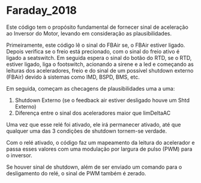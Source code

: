 # Faraday_2018

Este código tem o propósito fundamental de fornecer sinal de aceleração ao Inversor do Motor, levando em consideração
as plausibilidades.

Primeiramente, este código lê o sinal do FBAir se, o FBAir estiver ligado. Depois verifica se o freio está precionado,
com o sinal do freio ativo é ligado a seatswitch. Em seguida espera o sinal do botão do RTD, se o RTD, estiver ligado,
liga o footswitch, acionando a sirene e a led e começando as leituras dos aceleradores, freio e do sinal de um possível shutdown externo (FBAir)
devido à sistemas como IMD, BSPD, BMS, etc.

Em seguida, começam as checagens de plausibilidades uma a uma:
  1) Shutdown Externo (se o feedback air estiver desligado houve um Shtd Externo) 
  2) Diferença entre o sinal dos aceleradores maior que limDeltaAC
  

Uma vez que esse relé foi ativado, ele irá permanecer ativado, até que qualquer uma das 3 condições de shutdown
tornem-se verdade.

Com o relé ativado, o código faz um mapeamento da leitura do acelerador e passa esses valores com uma modulação
por largura de pulso (PWM) para o inversor.

Se houver sinal de shutdown, além de ser enviado um comando para o desligamento do relé, o sinal de PWM também é zerado.

